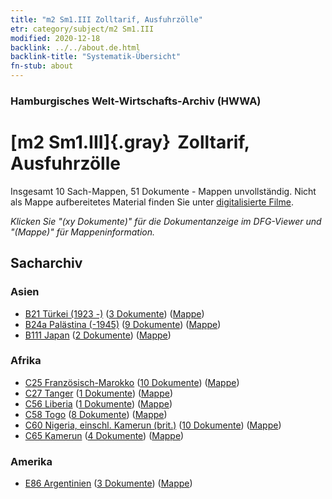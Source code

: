 ```yaml
---
title: "m2 Sm1.III Zolltarif, Ausfuhrzölle"
etr: category/subject/m2 Sm1.III
modified: 2020-12-18
backlink: ../../about.de.html
backlink-title: "Systematik-Übersicht"
fn-stub: about
---
```


### Hamburgisches Welt-Wirtschafts-Archiv (HWWA)
# [m2 Sm1.III]{.gray}&#8201; Zolltarif, Ausfuhrzölle&#160; 




Insgesamt 10 Sach-Mappen, 51 Dokumente - Mappen unvollständig.
Nicht als Mappe aufbereitetes Material finden Sie unter [digitalisierte Filme](/film/h1_sh).

_Klicken Sie "(xy Dokumente)" für die Dokumentanzeige im DFG-Viewer und "(Mappe)" für Mappeninformation._

## Sacharchiv




### Asien

- [B21 Türkei (1923 -)](../../../geo/about.de.html#B21) (<a href="https://dfg-viewer.de/show/?tx_dlf[id]=https://pm20.zbw.eu/mets/sh/1411xx/141111/1448xx/144853/public.mets.de.xml" target="_blank">3 Dokumente</a>) ([Mappe](http://purl.org/pressemappe20/folder/sh/141111,144853))
- [B24a Palästina (-1945)](../../../geo/about.de.html#B24a) (<a href="https://dfg-viewer.de/show/?tx_dlf[id]=https://pm20.zbw.eu/mets/sh/1411xx/141115/1448xx/144853/public.mets.de.xml" target="_blank">9 Dokumente</a>) ([Mappe](http://purl.org/pressemappe20/folder/sh/141115,144853))
- [B111 Japan](../../../geo/about.de.html#B111) (<a href="https://dfg-viewer.de/show/?tx_dlf[id]=https://pm20.zbw.eu/mets/sh/1412xx/141272/1448xx/144853/public.mets.de.xml" target="_blank">2 Dokumente</a>) ([Mappe](http://purl.org/pressemappe20/folder/sh/141272,144853))

### Afrika

- [C25 Französisch-Marokko](../../../geo/about.de.html#C25) (<a href="https://dfg-viewer.de/show/?tx_dlf[id]=https://pm20.zbw.eu/mets/sh/1413xx/141358/1448xx/144853/public.mets.de.xml" target="_blank">10 Dokumente</a>) ([Mappe](http://purl.org/pressemappe20/folder/sh/141358,144853))
- [C27 Tanger](../../../geo/about.de.html#C27) (<a href="https://dfg-viewer.de/show/?tx_dlf[id]=https://pm20.zbw.eu/mets/sh/1413xx/141360/1448xx/144853/public.mets.de.xml" target="_blank">1 Dokumente</a>) ([Mappe](http://purl.org/pressemappe20/folder/sh/141360,144853))
- [C56 Liberia](../../../geo/about.de.html#C56) (<a href="https://dfg-viewer.de/show/?tx_dlf[id]=https://pm20.zbw.eu/mets/sh/1414xx/141405/1448xx/144853/public.mets.de.xml" target="_blank">1 Dokumente</a>) ([Mappe](http://purl.org/pressemappe20/folder/sh/141405,144853))
- [C58 Togo](../../../geo/about.de.html#C58) (<a href="https://dfg-viewer.de/show/?tx_dlf[id]=https://pm20.zbw.eu/mets/sh/1414xx/141408/1448xx/144853/public.mets.de.xml" target="_blank">8 Dokumente</a>) ([Mappe](http://purl.org/pressemappe20/folder/sh/141408,144853))
- [C60 Nigeria, einschl. Kamerun (brit.)](../../../geo/about.de.html#C60) (<a href="https://dfg-viewer.de/show/?tx_dlf[id]=https://pm20.zbw.eu/mets/sh/1414xx/141409/1448xx/144853/public.mets.de.xml" target="_blank">10 Dokumente</a>) ([Mappe](http://purl.org/pressemappe20/folder/sh/141409,144853))
- [C65 Kamerun](../../../geo/about.de.html#C65) (<a href="https://dfg-viewer.de/show/?tx_dlf[id]=https://pm20.zbw.eu/mets/sh/1414xx/141410/1448xx/144853/public.mets.de.xml" target="_blank">4 Dokumente</a>) ([Mappe](http://purl.org/pressemappe20/folder/sh/141410,144853))

### Amerika

- [E86 Argentinien](../../../geo/about.de.html#E86) (<a href="https://dfg-viewer.de/show/?tx_dlf[id]=https://pm20.zbw.eu/mets/sh/1416xx/141692/1448xx/144853/public.mets.de.xml" target="_blank">3 Dokumente</a>) ([Mappe](http://purl.org/pressemappe20/folder/sh/141692,144853))


